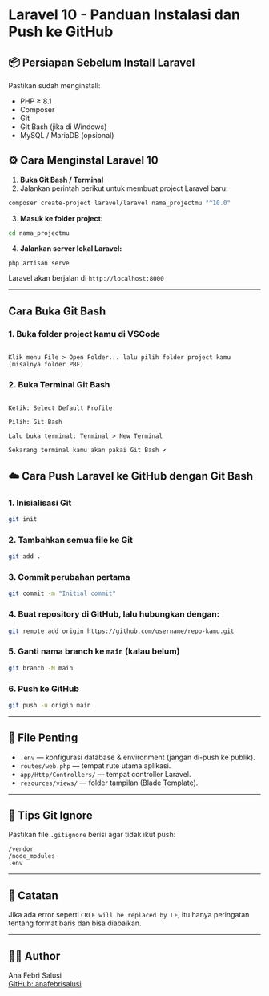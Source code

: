 # Laravel 10 - Panduan Instalasi dan Push ke GitHub

## 📦 Persiapan Sebelum Install Laravel
Pastikan sudah menginstall:
- PHP ≥ 8.1
- Composer
- Git
- Git Bash (jika di Windows)
- MySQL / MariaDB (opsional)

## ⚙️ Cara Menginstal Laravel 10

1. **Buka Git Bash / Terminal**
2. Jalankan perintah berikut untuk membuat project Laravel baru:

```bash
composer create-project laravel/laravel nama_projectmu "^10.0"
```

3. **Masuk ke folder project:**

```bash
cd nama_projectmu
```

4. **Jalankan server lokal Laravel:**

```bash
php artisan serve
```

Laravel akan berjalan di `http://localhost:8000`

---

## Cara Buka Git Bash
### 1. Buka folder project kamu di VSCode
```Buka VSCode

Klik menu File > Open Folder... lalu pilih folder project kamu (misalnya folder PBF)
```
### 2. Buka Terminal Git Bash
```Di VSCode, tekan: Ctrl + Shift + P

Ketik: Select Default Profile

Pilih: Git Bash

Lalu buka terminal: Terminal > New Terminal

Sekarang terminal kamu akan pakai Git Bash ✔️
```

## ☁️ Cara Push Laravel ke GitHub dengan Git Bash

### 1. **Inisialisasi Git**

```bash
git init
```

### 2. **Tambahkan semua file ke Git**

```bash
git add .
```

### 3. **Commit perubahan pertama**

```bash
git commit -m "Initial commit"
```

### 4. **Buat repository di GitHub**, lalu hubungkan dengan:

```bash
git remote add origin https://github.com/username/repo-kamu.git
```

### 5. **Ganti nama branch ke `main` (kalau belum)**

```bash
git branch -M main
```

### 6. **Push ke GitHub**

```bash
git push -u origin main
```

---

## 📁 File Penting

- `.env` — konfigurasi database & environment (jangan di-push ke publik).
- `routes/web.php` — tempat rute utama aplikasi.
- `app/Http/Controllers/` — tempat controller Laravel.
- `resources/views/` — folder tampilan (Blade Template).

---

## 🔐 Tips Git Ignore

Pastikan file `.gitignore` berisi agar tidak ikut push:

```
/vendor
/node_modules
.env
```

---

## 📌 Catatan

Jika ada error seperti `CRLF will be replaced by LF`, itu hanya peringatan tentang format baris dan bisa diabaikan.

---

## 🧑‍💻 Author

Ana Febri Salusi  
[GitHub: anafebrisalusi](https://github.com/anafebrisalusi)
